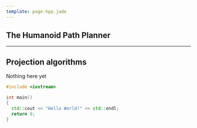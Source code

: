 ```yaml
---
template: page-hpp.jade
---
```


The Humanoid Path Planner
-------------------------
-------------------------

Projection algorithms
-------------------------

Nothing here yet

```c++
#include <iostream>

int main()
{
  std::cout << "Hello World!" << std::endl;
  return 0;
}
```
